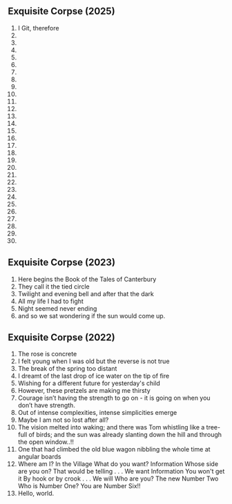 ## Exquisite Corpse (2025)
1. I Git, therefore
2. 
3.
4.
5.
6.
7.
8.
9.
10.
11.
12.
13.
14.
15.
16.
17.
18.
19.
20.
21.
22.
23.
24.
25.
26.
27.
28.
29. 
30.

## Exquisite Corpse (2023)
1. Here begins the Book of the Tales of Canterbury
2. They call it the tied circle
3. Twilight and evening bell and after that the dark
4. All my life I had to fight
5. Night seemed never ending
6. and so we sat wondering if the sun would come up. 

## Exquisite Corpse (2022)
1. The rose is concrete
2. I felt young when I was old but the reverse is not true
3. The break of the spring too distant
4. I dreamt of the last drop of ice water on the tip of fire
5. Wishing for a different future for yesterday's child
6. However, these pretzels are making me thirsty
7. Courage isn’t having the strength to go on - it is going on when you don’t have strength.
8. Out of intense complexities, intense simplicities emerge
9. Maybe I am not so lost after all?
10. The vision melted into waking; and there was Tom whistling like a tree-full of birds; and the sun was already slanting down the hill and through the open window..!!
11. One that had climbed the old blue wagon nibbling the whole time at angular boards
12. Where am I? In the Village What do you want? Information Whose side are you on? That would be telling . . . We want Information You won't get it By hook or by crook . . . We will Who are you? The new Number Two Who is Number One? You are Number Six!!
13. Hello, world.
